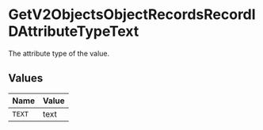 # GetV2ObjectsObjectRecordsRecordIDAttributeTypeText

The attribute type of the value.


## Values

| Name   | Value  |
| ------ | ------ |
| `TEXT` | text   |
